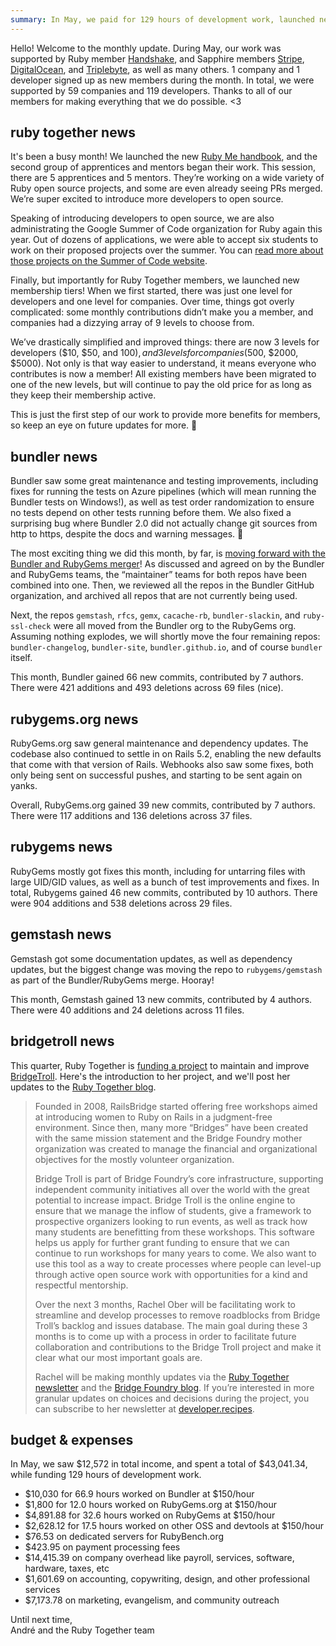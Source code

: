 ```yaml
---
summary: In May, we paid for 129 hours of development work, launched new Ruby Together membership levels, and combined the Bundler and RubyGems teams.
---
```


Hello! Welcome to the monthly update. During May, our work was supported by Ruby member [Handshake](https://handshake.org), and Sapphire members [Stripe](https://stripe.com), [DigitalOcean](https://www.digitalocean.com), and [Triplebyte](https://triplebyte.com/os/rubytogether), as well as many others. 1 company and 1 developer signed up as new members during the month. In total, we were supported by 59 companies and 119 developers. Thanks to all of our members for making everything that we do possible. &lt;3

## ruby together news

It's been a busy month! We launched the new [Ruby Me handbook](https://rubyme.org/handbook), and the second group of apprentices and mentors began their work. This session, there are 5 apprentices and 5 mentors. They’re working on a wide variety of Ruby open source projects, and some are even already seeing PRs merged. We’re super excited to introduce more developers to open source.

Speaking of introducing developers to open source, we are also administrating the Google Summer of Code organization for Ruby again this year. Out of dozens of applications, we were able to accept six students to work on their proposed projects over the summer. You can [read more about those projects on the Summer of Code website](https://summerofcode.withgoogle.com/organizations/5542255322988544/).

Finally, but importantly for Ruby Together members, we launched new membership tiers! When we first started, there was just one level for developers and one level for companies. Over time, things got overly complicated: some monthly contributions didn’t make you a member, and companies had a dizzying array of 9 levels to choose from.

We’ve drastically simplified and improved things: there are now 3 levels for developers ($10, $50, and $100), and 3 levels for companies ($500, $2000, $5000). Not only is that way easier to understand, it means everyone who contributes is now a member! All existing members have been migrated to one of the new levels, but will continue to pay the old price for as long as they keep their membership active.

This is just the first step of our work to provide more benefits for members, so keep an eye on future updates for more. 🙂

## bundler news

Bundler saw some great maintenance and testing improvements, including fixes for running the tests on Azure pipelines (which will mean running the Bundler tests on Windows!), as well as test order randomization to ensure no tests depend on other tests running before them. We also fixed a surprising bug where Bundler 2.0 did not actually change git sources from http to https, despite the docs and warning messages. 😬

The most exciting thing we did this month, by far, is [moving forward with the Bundler and RubyGems merger](https://github.com/rubygems/rfcs/blob/master/text/0003-merge-with-rubygems.md#merge-bundler-and-rubygems)! As discussed and agreed on by the Bundler and RubyGems teams, the “maintainer” teams for both repos have been combined into one. Then, we reviewed all the repos in the Bundler GitHub organization, and archived all repos that are not currently being used.

Next, the repos `gemstash`, `rfcs`, `gemx`, `cacache-rb`, `bundler-slackin`, and `ruby-ssl-check` were all moved from the Bundler org to the RubyGems org. Assuming nothing explodes, we will shortly move the four remaining repos:  `bundler-changelog`, `bundler-site`, `bundler.github.io`, and of course `bundler` itself.

This month, Bundler gained 66 new commits, contributed by 7 authors. There were 421 additions and 493 deletions across 69 files (nice).

## rubygems.org news

RubyGems.org saw general maintenance and dependency updates. The codebase also continued to settle in on Rails 5.2, enabling the new defaults that come with that version of Rails. Webhooks also saw some fixes, both only being sent on successful pushes, and starting to be sent again on yanks.

Overall, RubyGems.org gained 39 new commits, contributed by 7 authors. There were 117 additions and 136 deletions across 37 files.

## rubygems news

RubyGems mostly got fixes this month, including for untarring files with large UID/GID values, as well as a bunch of test improvements and fixes. In total, Rubygems gained 46 new commits, contributed by 10 authors. There were 904 additions and 538 deletions across 29 files.

## gemstash news

Gemstash got some documentation updates, as well as dependency updates, but the biggest change was moving the repo to `rubygems/gemstash` as part of the Bundler/RubyGems merge. Hooray!

This month, Gemstash gained 13 new commits, contributed by 4 authors. There were 40 additions and 24 deletions across 11 files.

## bridgetroll news

This quarter, Ruby Together is [funding a project](https://rubytogether.org/projects) to maintain and improve [BridgeTroll](https://www.bridgetroll.org). Here's the introduction to her project, and we'll post her updates to the [Ruby Together blog](https://rubytogether.org/news).

> Founded in 2008, RailsBridge started offering free workshops aimed at introducing women to Ruby on Rails in a judgment-free environment. Since then, many more “Bridges” have been created with the same mission statement and the Bridge Foundry mother organization was created to manage the financial and organizational objectives for the mostly volunteer organization.
>
> Bridge Troll is part of Bridge Foundry’s core infrastructure, supporting independent community initiatives all over the world with the great potential to increase impact. Bridge Troll is the online engine to ensure that we manage the inflow of students, give a framework to prospective organizers looking to run events, as well as track how many students are benefitting from these workshops. This software helps us apply for further grant funding to ensure that we can continue to run workshops for many years to come. We also want to use this tool as a way to create processes where people can level-up through active open source work with opportunities for a kind and respectful mentorship.
>
> Over the next 3 months, Rachel Ober will be facilitating work to streamline and develop processes to remove roadblocks from Bridge Troll’s backlog and issues database. The main goal during these 3 months is to come up with a process in order to facilitate future collaboration and contributions to the Bridge Troll project and make it clear what our most important goals are.
>
> Rachel will be making monthly updates via the [Ruby Together newsletter](https://rubytogether.org/news) and the [Bridge Foundry blog](https://bridgefoundry.org/blog). If you’re interested in more granular updates on choices and decisions during the project, you can subscribe to her newsletter at [developer.recipes](https://www.developer.recipes/).

## budget &amp; expenses

In May, we saw $12,572 in total income, and spent a total of $43,041.34, while funding 129 hours of development work.

* $10,030 for 66.9 hours worked on Bundler at $150/hour
* $1,800 for 12.0 hours worked on RubyGems.org at $150/hour
* $4,891.88 for 32.6 hours worked on RubyGems at $150/hour
* $2,628.12 for 17.5 hours worked on other OSS and devtools at $150/hour
* $76.53 on dedicated servers for RubyBench.org
* $423.95 on payment processing fees
* $14,415.39 on company overhead like payroll, services, software, hardware, taxes, etc
* $1,601.69 on accounting, copywriting, design, and other professional services
* $7,173.78 on marketing, evangelism, and community outreach

Until next time,<br>
André and the Ruby Together team
